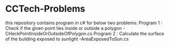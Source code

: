 # CCTech-Problems
this repository contains program in c#  for below two problems:
Program 1 : Check if the given point lies inside or outside a polygon -CHeckPointInsideOrOutsideOfPolygon.cs
Program 2 : Calculate the surface of the building exposed to sunlight -AreaExposedToSun.cs
